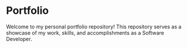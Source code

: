 # Portfolio
Welcome to my personal portfolio repository! This repository serves as a showcase of my work, skills, and accomplishments as a Software Developer.
